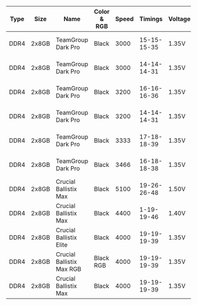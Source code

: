 | Type  | Size | Name  | Color & RGB | Speed | Timings | Voltage | Product Number | Possible ICs |
| - | - | - | - | - | - | - | - | - |
| DDR4 | 2x8GB | TeamGroup Dark Pro | Black | 3000 | 15-15-15-35 | 1.35V | TDPRD416G3000HC15ADC01 | Samsung 8Gb B Die |
| DDR4 | 2x8GB | TeamGroup Dark Pro | Black | 3000 | 14-14-14-31 | 1.35V | TDPRD416G3000HC14ADC01 | Samsung 8Gb B Die |
| DDR4 | 2x8GB | TeamGroup Dark Pro | Black | 3200 | 16-16-16-36 | 1.35V | TDPRD416G3200HC16ADC01 | Samsung 8Gb B Die? |
| DDR4 | 2x8GB | TeamGroup Dark Pro | Black | 3200 | 14-14-14-31 | 1.35V | TDPGD416G3200HC14ADC01 | Samsung 8Gb B Die |
| DDR4 | 2x8GB | TeamGroup Dark Pro | Black | 3333 | 17-18-18-39 | 1.35V | TDPRD416G3333HC17ADC01 | Samsung 8Gb B Die? |
| DDR4 | 2x8GB | TeamGroup Dark Pro | Black | 3466 | 16-18-18-38 | 1.35V | TDPGD416G3466HC16CDC01 | Samsung 8Gb B Die |
| DDR4 | 2x8GB | Crucial Ballistix Max | Black | 5100 | 19-26-26-48 | 1.50V | BLM2K8G51C19U4B | Micron 8Gb Rev N |
| DDR4 | 2x8GB | Crucial Ballistix Max | Black | 4400 | 1-19-19-46 | 1.40V | BLM2K8G44C19U4B | Micron 8Gb Rev E |
| DDR4 | 2x8GB | Crucial Ballistix Elite | Black | 4000 | 19-19-19-39 | 1.35V | BLE2K8G4D40BEEAK | Micron 8Gb Rev E |
| DDR4 | 2x8GB | Crucial Ballistix Max RGB | Black RGB | 4000 | 19-19-19-39 | 1.35V | BLM2K8G40C18U4BL | Micron 8Gb Rev E |
| DDR4 | 2x8GB | Crucial Ballistix Max | Black | 4000 | 19-19-19-39 | 1.35V | BLM2K8G40C18U4B | Micron 8Gb Rev E |
